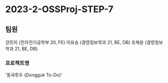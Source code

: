 # 2023-2-OSSProj-STEP-7

## 팀원
강민지 (전자전기공학부 20, FE)
이유승 (경영정보학과 21, BE, DB)
조채윤 (경영정보학과 21, BE, DB)

### 프로젝트명
'동국투두 (Dongguk To-Do)'
